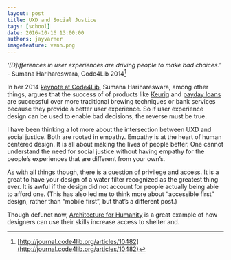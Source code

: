 ```yaml
---
layout: post
title: UXD and Social Justice
tags: [school]
date: 2016-10-16 13:00:00
authors: jayvarner
imagefeature: venn.png
---
```

*‘[D]ifferences in user experiences are driving people to make bad choices.'* - Sumana Harihareswara, Code4Lib 2014[^c4l]

[^c4l]: [http://journal.code4lib.org/articles/10482](http://journal.code4lib.org/articles/10482)


In her 2014 [keynote at Code4Lib](http://journal.code4lib.org/articles/10482), Sumana Harihareswara, among other things, argues that the success of of products like [Keurig](http://www.theatlantic.com/technology/archive/2015/03/the-abominable-k-cup-coffee-pod-environment-problem/386501/) and [payday loans](https://www.youtube.com/watch?v=PDylgzybWAw) are successful over more traditional brewing techniques or bank services because they provide a better user experience. So if user experience design can be used to enable bad decisions, the reverse must be true.

I have been thinking a lot more about the intersection between UXD and social justice. Both are rooted in empathy. Empathy is at the heart of human centered design. It is all about making the lives of people better. One cannot understand the need for social justice without having empathy for the people’s experiences that are different from your own’s.

As with all things though, there is a question of privilege and access. It is a great to have your design of a water filter recognized as the greatest thing ever. It is awful if the design did not account for people actually being able to afford one. (This has also led me to think more about “accessible first” design, rather than “mobile first”, but that’s a different post.)

Though defunct now, [Architecture for Humanity](https://en.wikipedia.org/wiki/Architecture_for_Humanity) is a great example of how designers can use their skills increase access to shelter and.